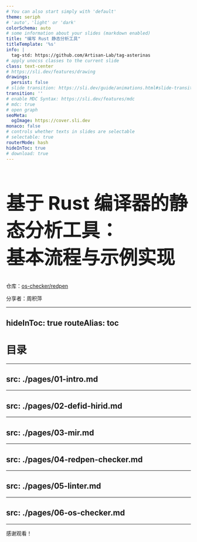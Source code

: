 ```yaml
---
# You can also start simply with 'default'
theme: seriph
# 'auto'，'light' or 'dark'
colorSchema: auto
# some information about your slides (markdown enabled)
title: "编写 Rust 静态分析工具"
titleTemplate: '%s'
info: |
  tag-std: https://github.com/Artisan-Lab/tag-asterinas
# apply unocss classes to the current slide
class: text-center
# https://sli.dev/features/drawing
drawings:
  persist: false
# slide transition: https://sli.dev/guide/animations.html#slide-transitions
transition: ''
# enable MDC Syntax: https://sli.dev/features/mdc
# mdc: true
# open graph
seoMeta:
  ogImage: https://cover.sli.dev
monaco: false
# controls whether texts in slides are selectable
# selectable: true
routerMode: hash
hideInToc: true
# download: true
---
```


<h1 style="font-size: 3.2rem">基于 Rust 编译器的静态分析工具：<br>基本流程与示例实现</h1>

<div class="text-xl font-bold">

仓库：[os-checker/redpen](https://github.com/os-checker/redpen)

分享者：周积萍

</div>

<style scoped>
.slidev-layout.cover {
  background: var(--slidev-theme-background) !important;
  color: var(--slidev-theme-foreground) !important;
}
</style>

---
hideInToc: true
routeAlias: toc
---

# 目录

<Toc maxDepth="1" />

---
src: ./pages/01-intro.md
---

---
src: ./pages/02-defid-hirid.md
---

---
src: ./pages/03-mir.md
---

---
src: ./pages/04-redpen-checker.md
---

---
src: ./pages/05-linter.md
---

---
src: ./pages/06-os-checker.md
---

---

<div class="w-full h-full flex items-center justify-center text-4rem">

  感谢观看！
</div>
